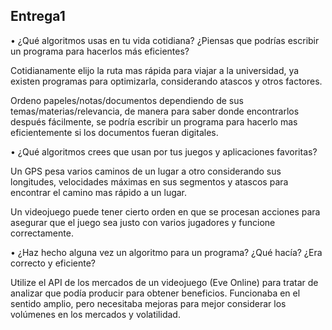 ## Entrega1

•  ¿Qué algoritmos usas en tu vida cotidiana? ¿Piensas que podrías escribir un programa para hacerlos más eficientes?

Cotidianamente elijo la ruta mas rápida para viajar a la universidad, ya existen programas para optimizarla, considerando atascos y otros factores.

Ordeno papeles/notas/documentos dependiendo de sus temas/materias/relevancia, de manera para saber donde encontrarlos después fácilmente, se podría escribir un programa para hacerlo mas eficientemente si los documentos fueran digitales.

•  ¿Qué algoritmos crees que usan por tus juegos y aplicaciones favoritas?

Un GPS pesa varios caminos de un lugar a otro considerando sus longitudes, velocidades máximas en sus segmentos y atascos para encontrar el camino mas rápido a un lugar.

Un videojuego puede tener cierto orden en que se procesan acciones para asegurar que el juego sea justo con varios jugadores y funcione correctamente.

•  ¿Haz hecho alguna vez un algoritmo para un programa? ¿Qué hacía? ¿Era correcto y eficiente?

Utilize el API de los mercados de un videojuego (Eve Online)  para tratar de analizar que podía producir para obtener beneficios. Funcionaba en el sentido amplio, pero necesitaba mejoras para mejor considerar los volúmenes en los mercados y volatilidad.
